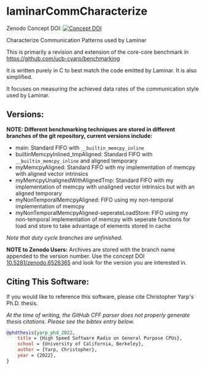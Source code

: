 # laminarCommCharacterize
Zenodo Concept DOI: [![Concept DOI](https://zenodo.org/badge/DOI/10.5281/zenodo.6526365.svg)](https://doi.org/10.5281/zenodo.6526365)

Characterize Communication Patterns used by Laminar

This is primarily a revision and extension of the core-core benchmark in https://github.com/ucb-cyarp/benchmarking

It is written purely in C to best match the code emitted by Laminar.  It is also simplified.

It focuses on measuring the achieved data rates of the communication style used by Laminar.

## Versions:
**NOTE: Different benchmarking techniques are stored in different branches of the git repository, current versions include:**
  - main: Standard FIFO with `__builtin_memcpy_inline`
  - builtinMemcpyInlined_tmpAligned: Standard FIFO with `__builtin_memcpy_inline` and aligned temporary
  - myMemcpyAligned: Standard FIFO with my implementation of memcpy with aligned vector intrinsics
  - myMemcpyUnalignedWithAlignedTmp: Standard FIFO with my implementation of memcpy with unaligned vector intrinsics but with an aligned temporary
  - myNonTemporalMemcpyAligned: FIFO using my non-temporal implementation of memcpy
  - myNonTemporalMemcpyAligned-seperateLoadStore: FIFO using my non-temporal implementation of memcpy with seperate functions for load and store to take advantage of elements stored in cache

*Note that duty cycle branches are unfinished.*

**NOTE to Zenodo Users:** Archives are stored with the branch name appended to the version number.  Use the concept DOI [10.5281/zenodo.6526365](https://doi.org/10.5281/zenodo.6526365) and look for the version you are interested in.

## Citing This Software:
If you would like to reference this software, please cite Christopher Yarp's Ph.D. thesis.

*At the time of writing, the GitHub CFF parser does not properly generate thesis citations.  Please see the bibtex entry below.*

```bibtex
@phdthesis{yarp_phd_2022,
	title = {High Speed Software Radio on General Purpose CPUs},
	school = {University of California, Berkeley},
	author = {Yarp, Christopher},
	year = {2022},
}
```